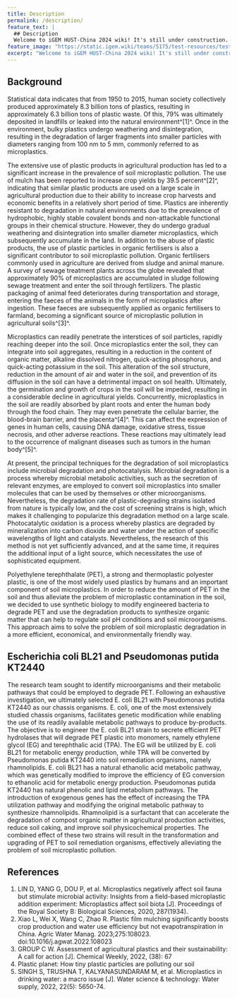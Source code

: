 ```yaml
---
title: Description
permalink: /description/
feature_text: |
  ## Description
  Welcome to iGEM HUST-China 2024 wiki! It's still under construction. Please stay tuned for more information.
feature_image: "https://static.igem.wiki/teams/5175/test-resources/test-image-1300x400.jpg"
excerpt: "Welcome to iGEM HUST-China 2024 wiki! It's still under construction. Please stay tuned for more information."
---
```


## Background

Statistical data indicates that from 1950 to 2015, human society collectively produced approximately 8.3 billion tons of plastics, resulting in approximately 6.3 billion tons of plastic waste. Of this, 79% was ultimately deposited in landfills or leaked into the natural environment^[1]^. Once in the environment, bulky plastics undergo weathering and disintegration, resulting in the degradation of larger fragments into smaller particles with diameters ranging from 100 nm to 5 mm, commonly referred to as microplastics.

The extensive use of plastic products in agricultural production has led to a significant increase in the prevalence of soil microplastic pollution. The use of mulch has been reported to increase crop yields by 39.5 percent^[2]^, indicating that similar plastic products are used on a large scale in agricultural production due to their ability to increase crop harvests and economic benefits in a relatively short period of time. Plastics are inherently resistant to degradation in natural environments due to the prevalence of hydrophobic, highly stable covalent bonds and non-attackable functional groups in their chemical structure. However, they do undergo gradual weathering and disintegration into smaller diameter microplastics, which subsequently accumulate in the land. In addition to the abuse of plastic products, the use of plastic particles in organic fertilisers is also a significant contributor to soil microplastic pollution. Organic fertilisers commonly used in agriculture are derived from sludge and animal manure. A survey of sewage treatment plants across the globe revealed that approximately 90% of microplastics are accumulated in sludge following sewage treatment and enter the soil through fertilizers. The plastic packaging of animal feed deteriorates during transportation and storage, entering the faeces of the animals in the form of microplastics after ingestion. These faeces are subsequently applied as organic fertilisers to farmland, becoming a significant source of microplastic pollution in agricultural soils^[3]^.

Microplastics can readily penetrate the interstices of soil particles, rapidly reaching deeper into the soil. Once microplastics enter the soil, they can integrate into soil aggregates, resulting in a reduction in the content of organic matter, alkaline dissolved nitrogen, quick-acting phosphorus, and quick-acting potassium in the soil. This alteration of the soil structure, reduction in the amount of air and water in the soil, and prevention of its diffusion in the soil can have a detrimental impact on soil health. Ultimately, the germination and growth of crops in the soil will be impeded, resulting in a considerable decline in agricultural yields. Concurrently, microplastics in the soil are readily absorbed by plant roots and enter the human body through the food chain. They may even penetrate the cellular barrier, the blood-brain barrier, and the placenta^[4]^. This can affect the expression of genes in human cells, causing DNA damage, oxidative stress, tissue necrosis, and other adverse reactions. These reactions may ultimately lead to the occurrence of malignant diseases such as tumors in the human body^[5]^.

At present, the principal techniques for the degradation of soil microplastics include microbial degradation and photocatalysis. Microbial degradation is a process whereby microbial metabolic activities, such as the secretion of relevant enzymes, are employed to convert soil microplastics into smaller molecules that can be used by themselves or other microorganisms. Nevertheless, the degradation rate of plastic-degrading strains isolated from nature is typically low, and the cost of screening strains is high, which makes it challenging to popularize this degradation method on a large scale. Photocatalytic oxidation is a process whereby plastics are degraded by mineralization into carbon dioxide and water under the action of specific wavelengths of light and catalysts. Nevertheless, the research of this method is not yet sufficiently advanced, and at the same time, it requires the additional input of a light source, which necessitates the use of sophisticated equipment.

Polyethylene terephthalate (PET), a strong and thermoplastic polyester plastic, is one of the most widely used plastics by humans and an important component of soil microplastics. In order to reduce the amount of PET in the soil and thus alleviate the problem of microplastic contamination in the soil, we decided to use synthetic biology to modify engineered bacteria to degrade PET and use the degradation products to synthesize organic matter that can help to regulate soil pH conditions and soil microorganisms. This approach aims to solve the problem of soil microplastic degradation in a more efficient, economical, and environmentally friendly way.

## Escherichia coli BL21 and Pseudomonas putida KT2440

The research team sought to identify microorganisms and their metabolic pathways that could be employed to degrade PET. Following an exhaustive investigation, we ultimately selected E. coli BL21 with Pseudomonas putida KT2440 as our chassis organisms. E. coli, one of the most extensively studied chassis organisms, facilitates genetic modification while enabling the use of its readily available metabolic pathways to produce by-products. The objective is to engineer the E. coli BL21 strain to secrete efficient PET hydrolases that will degrade PET plastic into monomers, namely ethylene glycol (EG) and terephthalic acid (TPA). The EG will be utilized by E. coli BL21 for metabolic energy production, while TPA will be converted by Pseudomonas putida KT2440 into soil remediation organisms, namely rhamnolipids. E. coli BL21 has a natural ethanolic acid metabolic pathway, which was genetically modified to improve the efficiency of EG conversion to ethanolic acid for metabolic energy production. Pseudomonas putida KT2440 has natural phenolic and lipid metabolism pathways. The introduction of exogenous genes has the effect of increasing the TPA utilization pathway and modifying the original metabolic pathway to synthesize rhamnolipids. Rhamnolipid is a surfactant that can accelerate the degradation of compost organic matter in agricultural production activities, reduce soil caking, and improve soil physicochemical properties. The combined effect of these two strains will result in the transformation and upgrading of PET to soil remediation organisms, effectively alleviating the problem of soil microplastic pollution.

## References

1. LIN D, YANG G, DOU P, et al. Microplastics negatively affect soil fauna but stimulate microbial activity: Insights from a field-based microplastic addition experiment: Microplastics affect soil biota [J]. Proceedings of the Royal Society B: Biological Sciences, 2020, 287(1934).
2. Xiao L, Wei X, Wang C, Zhao R. Plastic film mulching significantly boosts crop production and water use efficiency but not evapotranspiration in China. Agric Water Manag. 2023;275:108023. doi:10.1016/j.agwat.2022.108023
3. GROUP C W. Assessment of agricultural plastics and their sustainability: A call for action [J]. Chemical Weekly, 2022, (38): 67
4. Plastic planet: How tiny plastic particles are polluting our soil
5. SINGH S, TRUSHNA T, KALYANASUNDARAM M, et al. Microplastics in drinking water: a macro issue [J]. Water science & technology: Water supply, 2022, 22(5): 5650-74.

